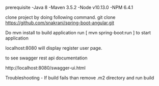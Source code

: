 prerequisite
-Java 8
-Maven 3.5.2
-Node v10.13.0
-NPM 6.4.1

clone project by doing following command.
git clone https://github.com/snakrani/spring-boot-angular.git

Do mvn install to build application
run [ mvn spring-boot:run ] to start application

localhost:8080 will display register user page.

to see swagger rest api documentation

http://localhost:8080/swagger-ui.html

Troubleshooting - 
If build fails than remove .m2 directory and run build
